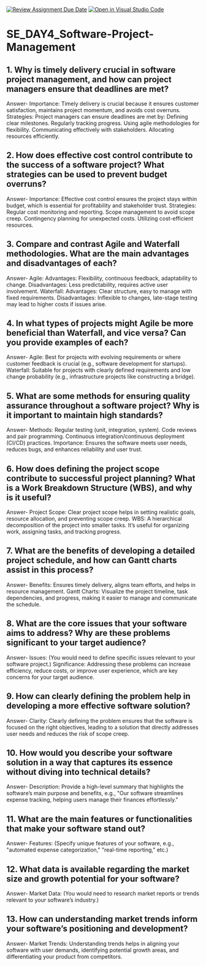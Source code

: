[![Review Assignment Due Date](https://classroom.github.com/assets/deadline-readme-button-22041afd0340ce965d47ae6ef1cefeee28c7c493a6346c4f15d667ab976d596c.svg)](https://classroom.github.com/a/9pw6JKcu)
[![Open in Visual Studio Code](https://classroom.github.com/assets/open-in-vscode-2e0aaae1b6195c2367325f4f02e2d04e9abb55f0b24a779b69b11b9e10269abc.svg)](https://classroom.github.com/online_ide?assignment_repo_id=15706094&assignment_repo_type=AssignmentRepo)
# SE_DAY4_Software-Project-Management
## 1. Why is timely delivery crucial in software project management, and how can project managers ensure that deadlines are met?
Answer- Importance: Timely delivery is crucial because it ensures customer satisfaction, maintains project momentum, and avoids cost overruns.
Strategies: Project managers can ensure deadlines are met by:
Defining clear milestones.
Regularly tracking progress.
Using agile methodologies for flexibility.
Communicating effectively with stakeholders.
Allocating resources efficiently.

## 2. How does effective cost control contribute to the success of a software project? What strategies can be used to prevent budget overruns?
Answer- Importance: Effective cost control ensures the project stays within budget, which is essential for profitability and stakeholder trust.
Strategies:
Regular cost monitoring and reporting.
Scope management to avoid scope creep.
Contingency planning for unexpected costs.
Utilizing cost-efficient resources.

## 3. Compare and contrast Agile and Waterfall methodologies. What are the main advantages and disadvantages of each?
Answer- Agile:
Advantages: Flexibility, continuous feedback, adaptability to change.
Disadvantages: Less predictability, requires active user involvement.
Waterfall:
Advantages: Clear structure, easy to manage with fixed requirements.
Disadvantages: Inflexible to changes, late-stage testing may lead to higher costs if issues arise.
## 4. In what types of projects might Agile be more beneficial than Waterfall, and vice versa? Can you provide examples of each?
Answer- Agile: Best for projects with evolving requirements or where customer feedback is crucial (e.g., software development for startups).
Waterfall: Suitable for projects with clearly defined requirements and low change probability (e.g., infrastructure projects like constructing a bridge).

## 5. What are some methods for ensuring quality assurance throughout a software project? Why is it important to maintain high standards?
Answer- Methods:
Regular testing (unit, integration, system).
Code reviews and pair programming.
Continuous integration/continuous deployment (CI/CD) practices.
Importance: Ensures the software meets user needs, reduces bugs, and enhances reliability and user trust.
## 6. How does defining the project scope contribute to successful project planning? What is a Work Breakdown Structure (WBS), and why is it useful?
Answer- Project Scope: Clear project scope helps in setting realistic goals, resource allocation, and preventing scope creep.
WBS: A hierarchical decomposition of the project into smaller tasks. It’s useful for organizing work, assigning tasks, and tracking progress.

## 7. What are the benefits of developing a detailed project schedule, and how can Gantt charts assist in this process?
Answer- Benefits: Ensures timely delivery, aligns team efforts, and helps in resource management.
Gantt Charts: Visualize the project timeline, task dependencies, and progress, making it easier to manage and communicate the schedule.

## 8. What are the core issues that your software aims to address? Why are these problems significant to your target audience?
Answer- Issues: (You would need to define specific issues relevant to your software project.)
Significance: Addressing these problems can increase efficiency, reduce costs, or improve user experience, which are key concerns for your target audience.

## 9. How can clearly defining the problem help in developing a more effective software solution?
Answer- Clarity: Clearly defining the problem ensures that the software is focused on the right objectives, leading to a solution that directly addresses user needs and reduces the risk of scope creep.

## 10. How would you describe your software solution in a way that captures its essence without diving into technical details?
Answer- Description: Provide a high-level summary that highlights the software’s main purpose and benefits, e.g., "Our software streamlines expense tracking, helping users manage their finances effortlessly."
## 11. What are the main features or functionalities that make your software stand out?
Answer- Features: (Specify unique features of your software, e.g., "automated expense categorization," "real-time reporting," etc.)

## 12. What data is available regarding the market size and growth potential for your software?
Answer- Market Data: (You would need to research market reports or trends relevant to your software’s industry.)

## 13. How can understanding market trends inform your software’s positioning and development?
Answer- Market Trends: Understanding trends helps in aligning your software with user demands, identifying potential growth areas, and differentiating your product from competitors.

